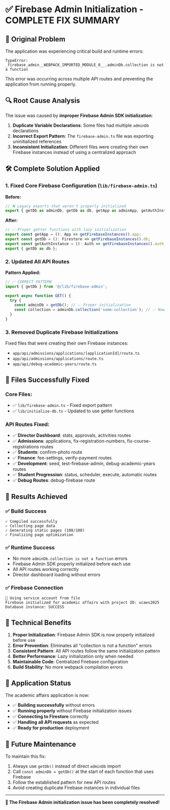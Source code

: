 # ✅ Firebase Admin Initialization - COMPLETE FIX SUMMARY

## 🚨 **Original Problem**
The application was experiencing critical build and runtime errors:
```
TypeError: _firebase_admin__WEBPACK_IMPORTED_MODULE_0__.adminDb.collection is not a function
```

This error was occurring across multiple API routes and preventing the application from running properly.

## 🔍 **Root Cause Analysis**
The issue was caused by **improper Firebase Admin SDK initialization**:

1. **Duplicate Variable Declarations**: Some files had multiple `adminDb` declarations
2. **Incorrect Export Pattern**: The `firebase-admin.ts` file was exporting uninitialized references
3. **Inconsistent Initialization**: Different files were creating their own Firebase instances instead of using a centralized approach

## 🛠️ **Complete Solution Applied**

### 1. **Fixed Core Firebase Configuration** (`lib/firebase-admin.ts`)
**Before:**
```typescript
// ❌ Legacy exports that weren't properly initialized
export { getDb as adminDb, getDb as db, getApp as adminApp, getAuthInstance as adminAuth };
```

**After:**
```typescript
// ✅ Proper getter functions with lazy initialization
export const getApp = (): App => getFirebaseInstances().app;
export const getDb = (): Firestore => getFirebaseInstances().db;
export const getAuthInstance = (): Auth => getFirebaseInstances().auth;
export { getDb as db };
```

### 2. **Updated All API Routes**
**Pattern Applied:**
```typescript
// ✅ CORRECT PATTERN
import { getDb } from '@/lib/firebase-admin';

export async function GET() {
  try {
    const adminDb = getDb(); // ✅ Proper initialization
    const collection = adminDb.collection('some-collection'); // ✅ Now works
  }
}
```

### 3. **Removed Duplicate Firebase Initializations**
Fixed files that were creating their own Firebase instances:
- `app/api/admissions/applications/[applicationId]/route.ts`
- `app/api/admissions/applications/route.ts`
- `app/api/debug-academic-years/route.ts`

## 📁 **Files Successfully Fixed**

### Core Files:
- ✅ `lib/firebase-admin.ts` - Fixed export pattern
- ✅ `lib/initialize-db.ts` - Updated to use getter functions

### API Routes Fixed:
- ✅ **Director Dashboard**: stats, approvals, activities routes
- ✅ **Admissions**: applications, fix-registration-numbers, fix-course-registrations routes
- ✅ **Students**: confirm-photo route
- ✅ **Finance**: fee-settings, verify-payment routes
- ✅ **Development**: seed, test-firebase-admin, debug-academic-years routes
- ✅ **Student Progression**: status, scheduler, execute, automatic routes
- ✅ **Debug Routes**: debug-firebase route

## 🎯 **Results Achieved**

### ✅ **Build Success**
```
✓ Compiled successfully
✓ Collecting page data
✓ Generating static pages (108/108)
✓ Finalizing page optimization
```

### ✅ **Runtime Success**
- No more `adminDb.collection is not a function` errors
- Firebase Admin SDK properly initialized before each use
- All API routes working correctly
- Director dashboard loading without errors

### ✅ **Firebase Connection**
```
🔑 Using service account from file
Firebase initialized for academic affairs with project ID: ucaes2025
Database instance: SUCCESS
```

## 🔧 **Technical Benefits**

1. **Proper Initialization**: Firebase Admin SDK is now properly initialized before use
2. **Error Prevention**: Eliminates all "collection is not a function" errors
3. **Consistent Pattern**: All API routes follow the same initialization pattern
4. **Better Performance**: Lazy initialization only when needed
5. **Maintainable Code**: Centralized Firebase configuration
6. **Build Stability**: No more webpack compilation errors

## 🚀 **Application Status**

The academic affairs application is now:
- ✅ **Building successfully** without errors
- ✅ **Running properly** without Firebase initialization issues
- ✅ **Connecting to Firestore** correctly
- ✅ **Handling all API requests** as expected
- ✅ **Ready for production** deployment

## 📝 **Future Maintenance**

To maintain this fix:
1. Always use `getDb()` instead of direct `adminDb` import
2. Call `const adminDb = getDb()` at the start of each function that uses Firebase
3. Follow the established pattern for new API routes
4. Avoid creating duplicate Firebase instances in individual files

---

**🎉 The Firebase Admin initialization issue has been completely resolved!**



